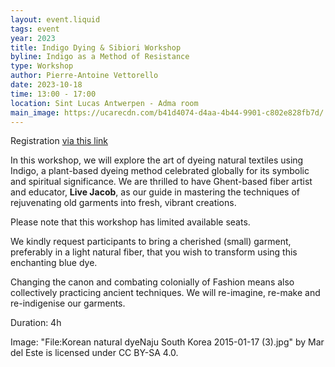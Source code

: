 ```yaml
---
layout: event.liquid
tags: event
year: 2023
title: Indigo Dying & Sibiori Workshop
byline: Indigo as a Method of Resistance
type: Workshop
author: Pierre-Antoine Vettorello
date: 2023-10-18
time: 13:00 - 17:00
location: Sint Lucas Antwerpen - Adma room
main_image: https://ucarecdn.com/b41d4074-d4aa-4b44-9901-c802e828fb7d/
---
```

Registration [via this link](https://forms.gle/mk4uUmMeVFMvtzxbA)

In this workshop, we will explore the art of dyeing natural textiles using Indigo, a plant-based dyeing method celebrated globally for its symbolic and spiritual significance. We are thrilled to have Ghent-based fiber artist and educator, **Live Jacob**, as our guide in mastering the techniques of rejuvenating old garments into fresh, vibrant creations.

Please note that this workshop has limited available seats.

 We kindly request participants to bring a cherished (small) garment, preferably in a light natural fiber, that you wish to transform using this enchanting blue dye. 

Changing the canon and combating colonially of Fashion means also collectively practicing ancient techniques. We will re-imagine, re-make and re-indigenise our garments. 

Duration: 4h

Image: "File:Korean natural dyeNaju South Korea 2015-01-17 (3).jpg" by Mar del Este is licensed under CC BY-SA 4.0.